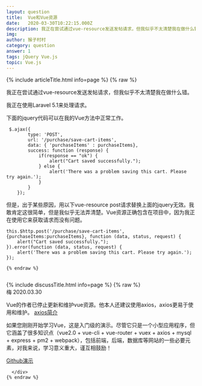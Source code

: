 ```yaml
---
layout: question
title:  Vue和Vue资源
date:   2020-03-30T10:22:15.000Z
description: 我正在尝试通过vue-resource发送发帖请求，但我似乎不太清楚我在做什么错。我正在使用Laravel 5.1来处理请求。下面的jquery代...
img: 
author: 猴子村村
category: question
answer: 1
tags: jQuery Vue.js
topic: Vue.js
---
```

<div class="article-root">
  <div class="article">
    {% include articleTitle.html info=page %}
    {% raw %}
    <div class="article-content"><p><font style="vertical-align: inherit;"><font style="vertical-align: inherit;">我正在尝试通过vue-resource发送发帖请求，但我似乎不太清楚我在做什么错。</font></font></p>

<p><font style="vertical-align: inherit;"><font style="vertical-align: inherit;">我正在使用Laravel 5.1来处理请求。</font></font></p>

<p><font style="vertical-align: inherit;"><font style="vertical-align: inherit;">下面的jquery代码可以在我的Vue方法中正常工作。</font></font></p>

<pre><code> $.ajax({<font></font>
        type: 'POST',<font></font>
        url: '/purchase/save-cart-items',<font></font>
        data: { 'purchaseItems' : purchaseItems},<font></font>
        success: function (response) {<font></font>
            if(response == "ok") {<font></font>
                alert("Cart saved successfully.");   <font></font>
            } else {<font></font>
                alert('There was a problem saving this cart. Please try again.');<font></font>
            }<font></font>
        }<font></font>
    });<font></font>
</code></pre>

<p><font style="vertical-align: inherit;"><font style="vertical-align: inherit;">但是，出于某些原因，用以下vue-resource post请求替换上面的jquery无效。</font><font style="vertical-align: inherit;">我敢肯定这很简单，但是我似乎无法弄清楚。</font><font style="vertical-align: inherit;">Vue资源正确包含在项目中，因为我正在使用它来获取请求而没有问题。</font></font></p>

<pre><code>this.$http.post('/purchase/save-cart-items', {purchaseItems:purchaseItems}, function (data, status, request) {<font></font>
    alert("Cart saved successfully.");<font></font>
}).error(function (data, status, request) {<font></font>
    alert('There was a problem saving this cart. Please try again.');<font></font>
});<font></font>
</code></pre></div>
    {% endraw %}
  </div>
  <p style="height: 0;width:0;overflow: hidden;"> 第3858篇《Vue和Vue资源》来自Winter(https://github.com/aiyld/aiyld.github.io)的站点</p>
  <div class="discuss-wrapper">
    {% include discussTitle.html info=page %}
    {% raw %}
    <div class="discuss-item">
        <div class="discuss-parent">
          <div class="discuss-meta">
            <span class="discuss-user">梅</span>
            <span class="discuss-time">2020.03.30</span>
          </div>
          <div class="discuss-comment"><p><font style="vertical-align: inherit;"><font style="vertical-align: inherit;">Vue的作者已停止更新和维护vue资源。</font><font style="vertical-align: inherit;">他本人还建议使用axios，axios更易于使用和维护。
</font></font><a href="https://www.npmjs.com/package/axios" rel="noreferrer"><font style="vertical-align: inherit;"><font style="vertical-align: inherit;">axios简介</font></font></a></p>

<p><font style="vertical-align: inherit;"><font style="vertical-align: inherit;">如果您刚刚开始学习Vue，这是入门级的演示。</font><font style="vertical-align: inherit;">尽管它只是一个小型应用程序，但它涵盖了很多知识点（vue2.0 + vue-cli + vue-router + vuex + axios + mysql + express + pm2 + webpack），包括前端，后端，数据库等网站的一些必要元素，对我来说，学习意义重大，谨互相鼓励！</font></font></p>

<p><a href="https://github.com/alloyteamzy/vue2_blog/" rel="noreferrer"><font style="vertical-align: inherit;"><font style="vertical-align: inherit;">Github演示</font></font></a></p></div>
        </div>
        
      </div>
    {% endraw %}
  </div>
<div>
